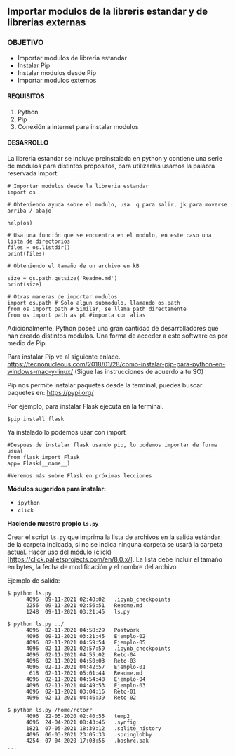 ## Importar modulos de la libreris estandar y de librerias externas

### OBJETIVO

- Importar modulos de libreria estandar
- Instalar Pip
- Instalar modulos desde Pip
- Importar modulos externos

#### REQUISITOS

1. Python
2. Pip 
3. Conexión a internet para instalar modulos

#### DESARROLLO

La libreria estandar se incluye preinstalada en python y contiene una serie de modulos para distintos propositos, para utilizarlas usamos la palabra reservada import.

```
# Importar modulos desde la libreria estandar
import os 

# Obteniendo ayuda sobre el modulo, usa  q para salir, jk para moverse arriba / abajo

help(os)

# Usa una función que se encuentra en el modulo, en este caso una lista de directorios
files = os.listdir()
print(files)

# Obteniendo el tamaño de un archivo en kB   

size = os.path.getsize('Readme.md')
print(size)

# Otras maneras de importar modulos
import os.path # Solo algun submodulo, llamando os.path
from os import path # Similar, se llama path directamente
from os import path as pt #importa con alias
```
Adicionalmente, Python poseé una gran cantidad de desarrolladores que han creado distintos modulos. Una forma de acceder a este software es por medio de Pip.

Para instalar Pip ve al siguiente enlace.
https://tecnonucleous.com/2018/01/28/como-instalar-pip-para-python-en-windows-mac-y-linux/
(Sigue las instrucciones de acuerdo a tu SO)

Pip nos permite instalar paquetes desde la terminal, puedes buscar paquetes en: https://pypi.org/

Por ejemplo, para instalar Flask ejecuta en la terminal.
```
$pip install flask
```
Ya instalado lo podemos usar con import 
```
#Despues de instalar flask usando pip, lo podemos importar de forma usual
from flask import Flask
app= Flask(__name__)

#Veremos más sobre Flask en próximas lecciones

```

**Módulos sugeridos para instalar:**

- `ipython`
- `click`

**Haciendo nuestro propio `ls.py`**

Crear el script `ls.py` que imprima la lista de archivos en la salida estándar de la carpeta indicada, si no se indica ninguna carpeta se usará la carpeta actual. Hacer uso del módulo (click)[https://click.palletsprojects.com/en/8.0.x/]. La lista debe incluir el tamaño en bytes, la fecha de modificación y el nombre del archivo

Ejemplo de salida:

```
$ python ls.py 
      4096  09-11-2021 02:40:02   .ipynb_checkpoints
      2256  09-11-2021 02:56:51   Readme.md
      1248  09-11-2021 03:21:45   ls.py

$ python ls.py ../
      4096  02-11-2021 04:58:29   Postwork
      4096  09-11-2021 03:21:45   Ejemplo-02
      4096  02-11-2021 04:59:54   Ejemplo-05
      4096  02-11-2021 02:57:59   .ipynb_checkpoints
      4096  02-11-2021 04:55:02   Reto-04
      4096  02-11-2021 04:50:03   Reto-03
      4096  02-11-2021 04:42:57   Ejemplo-01
       618  02-11-2021 05:01:44   Readme.md
      4096  02-11-2021 04:54:48   Ejemplo-04
      4096  02-11-2021 04:49:53   Ejemplo-03
      4096  02-11-2021 03:04:16   Reto-01
      4096  02-11-2021 04:46:39   Reto-02

$ python ls.py /home/rctorr
      4096  22-05-2020 02:40:55   temp2
      4096  24-04-2021 08:43:46   .synfig
      1821  07-05-2021 18:39:12   .sqlite_history
      4096  06-03-2021 23:05:33   .springlobby
      4254  07-04-2020 17:03:56   .bashrc.bak
...
```
